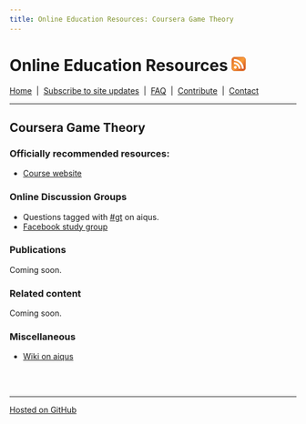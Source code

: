 ```yaml
---
title: Online Education Resources: Coursera Game Theory
---
```


# Online Education Resources <a href=""><img src="https://github.com/amberj/online-edu-resources/raw/gh-pages/feed-icon.png" alt="RSS Feed" /></a>
[Home](http://amberj.github.com/online-edu-resources/ "Online Educational Resources: Home") &nbsp;|&nbsp; [Subscribe to site updates](http://amberj.github.com/online-edu-resources/subscribe.html "Online Educational Resources: Subscribe to site updates") &nbsp;|&nbsp; [FAQ](http://amberj.github.com/online-edu-resources/faq.html "Online Educational Resources: FAQ") &nbsp;|&nbsp; [Contribute](http://amberj.github.com/online-edu-resources/contribute.html "Online Educational Reqources: Contribute") &nbsp;|&nbsp; [Contact](http://amberj.github.com/online-edu-resources/contact.html "Online Educational Resources: Contact")<br />

<hr />

## Coursera Game Theory
### Officially recommended resources:
* [Course website](http://www.game-theory-class.org/)

### Online Discussion Groups
* Questions tagged with [#gt](http://www.aiqus.com/tags/%23gt) on aiqus.
* [Facebook study group](https://www.facebook.com/groups/138440986263921/)

### Publications
Coming soon.

### Related content
Coming soon.

### Miscellaneous
* [Wiki on aiqus](http://www.aiqus.com/wiki/Game_Theory)

<br /><br />
<hr />

[Hosted on GitHub](https://github.com/amberj/online-edu-resources "online-edu-resources on GitHub")
